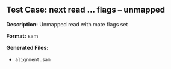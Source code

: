 ## Test Case: next read … flags – unmapped

**Description:** Unmapped read with mate flags set

**Format:** sam

**Generated Files:**
- `alignment.sam`
